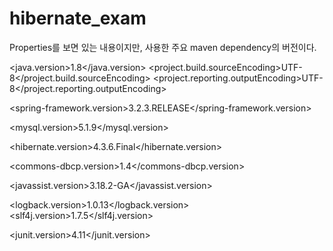 # hibernate_exam
Properties를 보면 있는 내용이지만, 사용한 주요 maven dependency의 버전이다.

<!-- Generic properties -->
<java.version>1.8</java.version>
<project.build.sourceEncoding>UTF-8</project.build.sourceEncoding>
<project.reporting.outputEncoding>UTF-8</project.reporting.outputEncoding>

<!-- Spring -->
<spring-framework.version>3.2.3.RELEASE</spring-framework.version>

<!-- mysql driver -->
<mysql.version>5.1.9</mysql.version>

<!-- Hibernate / JPA -->
<hibernate.version>4.3.6.Final</hibernate.version>

<!-- commons-dbcp -->
<commons-dbcp.version>1.4</commons-dbcp.version>

<!-- javassist -->
<javassist.version>3.18.2-GA</javassist.version>

<!-- Logging -->
<logback.version>1.0.13</logback.version>
<slf4j.version>1.7.5</slf4j.version>

<!-- Test -->
<junit.version>4.11</junit.version>
